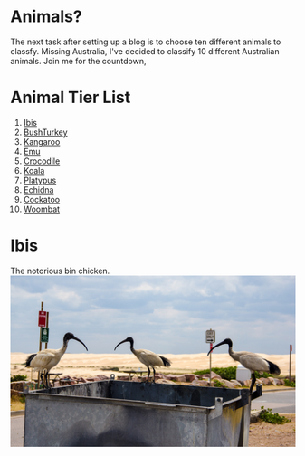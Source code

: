 # Animals?

The next task after setting up a blog is to choose ten different animals to classfy. Missing Australia, I've decided to classify 10 different Australian animals. Join me for the countdown,

# Animal Tier List
1. [Ibis](#Ibis)
2. [BushTurkey](#BushTurkey)
3. [Kangaroo](#Kangaroo)
4. [Emu](#Emu)
5. [Crocodile](#Crocodile)
6. [Koala](#Koala)
7. [Platypus](#Platypus)
8. [Echidna](#Echidna)
9. [Cockatoo](#Cockatoo)
10. [Woombat](#Woombat)

# Ibis
The notorious bin chicken.
![Bin Chicken](images/ibis.jpg)